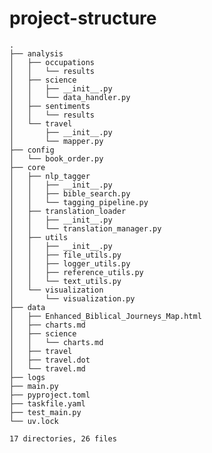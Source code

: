 # project-structure

    .
    ├── analysis
    │   ├── occupations
    │   │   └── results
    │   ├── science
    │   │   ├── __init__.py
    │   │   └── data_handler.py
    │   ├── sentiments
    │   │   └── results
    │   └── travel
    │       ├── __init__.py
    │       └── mapper.py
    ├── config
    │   └── book_order.py
    ├── core
    │   ├── nlp_tagger
    │   │   ├── __init__.py
    │   │   ├── bible_search.py
    │   │   └── tagging_pipeline.py
    │   ├── translation_loader
    │   │   ├── __init__.py
    │   │   └── translation_manager.py
    │   ├── utils
    │   │   ├── __init__.py
    │   │   ├── file_utils.py
    │   │   ├── logger_utils.py
    │   │   ├── reference_utils.py
    │   │   └── text_utils.py
    │   └── visualization
    │       └── visualization.py
    ├── data
    │   ├── Enhanced_Biblical_Journeys_Map.html
    │   ├── charts.md
    │   ├── science
    │   │   └── charts.md
    │   ├── travel
    │   ├── travel.dot
    │   └── travel.md
    ├── logs
    ├── main.py
    ├── pyproject.toml
    ├── taskfile.yaml
    ├── test_main.py
    └── uv.lock
    
    17 directories, 26 files
